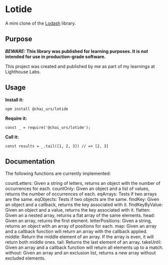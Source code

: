 # Lotide

A mini clone of the [Lodash](https://lodash.com) library.

## Purpose

**_BEWARE:_ This library was published for learning purposes. It is _not_ intended for use in production-grade software.**

This project was created and published by me as part of my learnings at Lighthouse Labs. 

## Usage

**Install it:**

`npm install @chai_urs/lotide`

**Require it:**

`const _ = require('@chai_urs/lotide');`

**Call it:**

`const results = _.tail([1, 2, 3]) // => [2, 3]`

## Documentation

The following functions are currently implemented:

countLetters: Given a string of letters, returns an object with the number of occurrences for each.
countOnly: Given an object and a list of values, returns the number of occurrences of each.
eqArrays: Tests if two arrays are the same.
eqObjects: Tests if two objects are the same.
findKey: Given an object and a callback, returns the key associated with it.
findKeyByValue: Given an object and a value, returns the key associated with it.
flatten: Given an a nested array, returns a flat array of the same elements.
head: Given an array, returns the first element.
letterPositions: Given a string, returns an object with an array of positions for each.
map: Given an array and a callback function will return an array with the callback applied.
middle: Return the middle element of an array. If the array is even, it will return both middle ones.
tail: Returns the last element of an array.
takeUntil: Given an array and a callback function will return all elements up to a match.
without: Given an array and an exclusion list, returns a new array without excluded elements.

